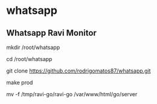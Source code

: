 # whatsapp
Whatsapp Ravi Monitor
---------------------

mkdir /root/whatsapp

cd /root/whatsapp

git clone https://github.com/rodrigomatos87/whatsapp.git

make prod

mv -f /tmp/ravi-go/ravi-go /var/www/html/go/server
